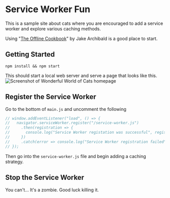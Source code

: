 # Service Worker Fun

This is a sample site about cats where you are encouraged to add a service worker and explore various caching methods.

Using "[The Offline Cookbook](https://developers.google.com/web/fundamentals/instant-and-offline/offline-cookbook)" by Jake Archibald is a good place to start.

## Getting Started
```
npm install && npm start
```

This should start a local web server and serve a page that looks like this.
![Screenshot of Wonderful World of Cats homepage](https://raw.githubusercontent.com/kylebuch8/service-worker-fun/master/images/wonderful-world-of-cats.png)

## Register the Service Worker
Go to the bottom of `main.js` and uncomment the following
```javascript
// window.addEventListener("load", () => {
//   navigator.serviceWorker.register("/service-worker.js")
//     .then(registration => {
//       console.log("Service Worker registation was successful", registration);
//     })
//     .catch(error => console.log("Service Worker registration failed", error));
// });
```

Then go into the `service-worker.js` file and begin adding a caching strategy.

## Stop the Service Worker
You can't... It's a zombie. Good luck killing it.